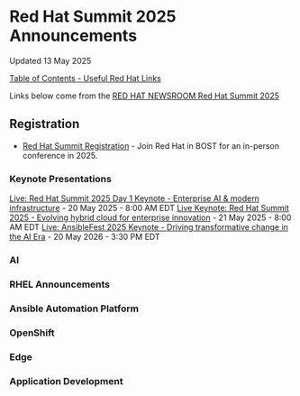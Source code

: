 # Red Hat Summit 2025 Announcements

Updated 13 May 2025

[Table of Contents - Useful Red Hat Links](https://github.com/pslucas0212/UsefulRedHatLinks)

Links below come from the [RED HAT NEWSROOM Red Hat Summit 2025]()  

## Registration
- [Red Hat Summit Registration](https://reg.experiences.redhat.com/flow/redhat/sum25/loginGenAttendee/page/start) - Join Red Hat in BOST for an in-person conference in 2025.  

### Keynote Presentations
[Live: Red Hat Summit 2025 Day 1 Keynote - Enterprise AI & modern infrastructure](https://www.youtube.com/watch?v=Gr8jomztY2s) - 20 May 2025 - 8:00 AM EDT
[Live Keynote: Red Hat Summit 2025 - Evolving hybrid cloud for enterprise innovation]() - 21 May 2025 - 8:00 AM EDT
[Live: AnsibleFest 2025 Keynote - Driving transformative change in the AI Era](https://www.youtube.com/watch?v=OiQDFjmWGUc) - 20 May 2026 - 3:30 PM EDT

### AI

### RHEL Announcements

### Ansible Automation Platform  

### OpenShift

### Edge

### Application Development
